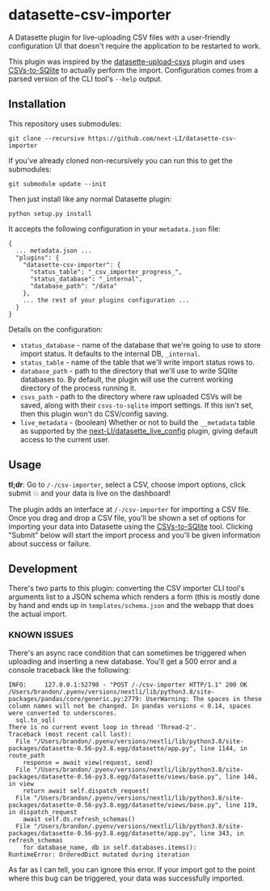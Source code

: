 # datasette-csv-importer

A Datasette plugin for live-uploading CSV files with a user-friendly configuration UI that doesn't require the application to be restarted to work.

This plugin was inspired by the [datasette-upload-csvs](https://github.com/simonw/datasette-upload-csvs) plugin and uses [CSVs-to-SQlite](https://github.com/simonw/csvs-to-sqlite) to actually perform the import. Configuration comes from a parsed version of the CLI tool's `--help` output.

## Installation

This repository uses submodules:

    git clone --recursive https://github.com/next-LI/datasette-csv-importer

If you've already cloned non-recursively you can run this to get the submodules:

    git submodule update --init

Then just install like any normal Datasette plugin:

    python setup.py install

It accepts the following configuration in your `metadata.json` file:

    {
      ... metadata.json ...
      "plugins": {
        "datasette-csv-importer": {
          "status_table": "_csv_importer_progress_",
          "status_database": "_internal",
          "database_path": "/data"
        },
        ... the rest of your plugins configuration ...
      }
    }

Details on the configuration:

- `status_database` - name of the database that we're going to use to store import status. It defaults to the internal DB, `_internal`.
- `status_table` - name of the table that we'll write import status rows to.
- `database_path` - path to the directory that we'll use to write SQlite databases to. By default, the plugin will use the current working directory of the process running it.
- `csvs_path` - path to the directory where raw uploaded CSVs will be saved, along with their `csvs-to-sqlite` import settings. If this isn't set, then this plugin won't do CSV/config saving.
- `live_metadata` - (boolean)  Whether or not to build the `__metadata` table as supported by the [next-LI/datasette_live_config](https://github.com/next-LI/datasette_live_config) plugin, giving default access to the current user.


## Usage

**tl;dr**: Go to `/-/csv-importer`, select a CSV, choose import options, click submit 💥 and your data is live on the dashboard!

The plugin adds an interface at `/-/csv-importer` for importing a CSV file. Once you drag and drop a CSV file, you'll be shown a set of options for importing your data into Datasette using the [CSVs-to-SQlite](https://github.com/simonw/csvs-to-sqlite) tool. Clicking "Submit" below will start the import process and you'll be given information about success or failure.

## Development

There's two parts to this plugin: converting the CSV importer CLI tool's arguments list to a JSON schema which renders a form (this is mostly done by hand and ends up in `templates/schema.json` and the webapp that does the actual import.

### KNOWN ISSUES

There's an async race condition that can sometimes be triggered when uploading and inserting a new database. You'll get a 500 error and a console traceback like the following:

```
INFO:     127.0.0.1:52790 - "POST /-/csv-importer HTTP/1.1" 200 OK
/Users/brandon/.pyenv/versions/nextli/lib/python3.8/site-packages/pandas/core/generic.py:2779: UserWarning: The spaces in these column names will not be changed. In pandas versions < 0.14, spaces were converted to underscores.
  sql.to_sql(
There is no current event loop in thread 'Thread-2'.
Traceback (most recent call last):
  File "/Users/brandon/.pyenv/versions/nextli/lib/python3.8/site-packages/datasette-0.56-py3.8.egg/datasette/app.py", line 1144, in route_path
    response = await view(request, send)
  File "/Users/brandon/.pyenv/versions/nextli/lib/python3.8/site-packages/datasette-0.56-py3.8.egg/datasette/views/base.py", line 146, in view
    return await self.dispatch_request(
  File "/Users/brandon/.pyenv/versions/nextli/lib/python3.8/site-packages/datasette-0.56-py3.8.egg/datasette/views/base.py", line 119, in dispatch_request
    await self.ds.refresh_schemas()
  File "/Users/brandon/.pyenv/versions/nextli/lib/python3.8/site-packages/datasette-0.56-py3.8.egg/datasette/app.py", line 343, in refresh_schemas
    for database_name, db in self.databases.items():
RuntimeError: OrderedDict mutated during iteration
```

As far as I can tell, you can ignore this error. If your import got to the point where this bug can be triggered, your data was successfully imported.

